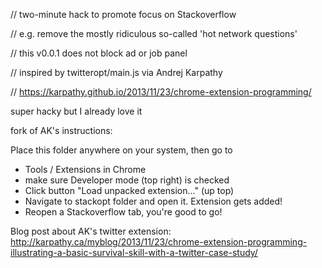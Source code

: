 
// two-minute hack to promote focus on Stackoverflow

// e.g. remove the mostly ridiculous so-called 'hot network questions'

// this v0.0.1 does not block ad or job panel

// inspired by twitteropt/main.js via Andrej Karpathy

// https://karpathy.github.io/2013/11/23/chrome-extension-programming/

super hacky but I already love it

fork of AK's instructions:

Place this folder anywhere on your system, then go to 

- Tools / Extensions in Chrome
- make sure Developer mode (top right) is checked 
- Click button "Load unpacked extension..." (up top)
- Navigate to stackopt folder and open it. Extension gets added!
- Reopen a Stackoverflow tab, you're good to go!

Blog post about AK's twitter extension:
http://karpathy.ca/myblog/2013/11/23/chrome-extension-programming-illustrating-a-basic-survival-skill-with-a-twitter-case-study/
